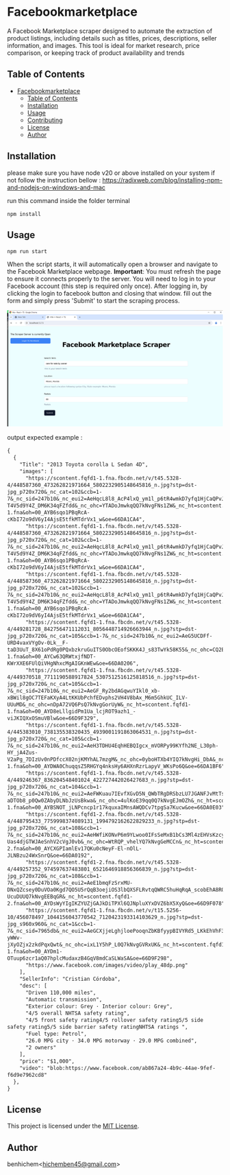 # Facebookmarketplace

A Facebook Marketplace scraper designed to automate the extraction of product listings, including details such as titles, prices, descriptions, seller information, and images. This tool is ideal for market research, price comparison, or keeping track of product availability and trends

## Table of Contents
- [Facebookmarketplace](#param-githubrepo--replace------titlecase)
  - [Table of Contents](#table-of-contents)
  - [Installation](#installation)
  - [Usage](#usage)
  - [Contributing](#contributing)
  - [License](#license)
  - [Author](#author)

## Installation
please make sure you have node v20 or above installed on your system 
if not follow the instruction bellow : https://radixweb.com/blog/installing-npm-and-nodejs-on-windows-and-mac

run this command inside the folder terminal 
```
npm install
```
## Usage


```
npm run start

```
When the script starts, it will automatically open a browser and navigate to the Facebook Marketplace webpage.
**Important**: You must refresh the page to ensure it connects properly to the server.
You will need to log in to your Facebook account (this step is required only once). After logging in, by clicking the login to facebook button and closing that window.
fill out the form and simply press 'Submit' to start the scraping process.

![browserprocess](New_Bitmap_Image.png)

output expected example : 
```
{
  {
    "Title": "2013 Toyota corolla L Sedan 4D",
    "images": [
      "https://scontent.fqfd1-1.fna.fbcdn.net/v/t45.5328-4/448587360_473262821971664_5802232905148645816_n.jpg?stp=dst-jpg_p720x720&_nc_cat=102&ccb=1-7&_nc_sid=247b10&_nc_eui2=AeHqcL8l8_AcP4lxQ_ym1l_p6tR4wmkD7yfq1HjCaQPvJ5UTgz6j4Le0jSNUKxO7Q-T4V5d9Y4Z_DM6K34qFZfdd&_nc_ohc=YTADoJmwkqQQ7kNvgFNs1ZW&_nc_ht=scontent.fqfd1-1.fna&oh=00_AYB6sqo1PBqRcA-cKbI72o9dV6yI4AjsE5tfkMTdrVx1_w&oe=66DA1CA4",
      "https://scontent.fqfd1-1.fna.fbcdn.net/v/t45.5328-4/448587360_473262821971664_5802232905148645816_n.jpg?stp=dst-jpg_p720x720&_nc_cat=102&ccb=1-7&_nc_sid=247b10&_nc_eui2=AeHqcL8l8_AcP4lxQ_ym1l_p6tR4wmkD7yfq1HjCaQPvJ5UTgz6j4Le0jSNUKxO7Q-T4V5d9Y4Z_DM6K34qFZfdd&_nc_ohc=YTADoJmwkqQQ7kNvgFNs1ZW&_nc_ht=scontent.fqfd1-1.fna&oh=00_AYB6sqo1PBqRcA-cKbI72o9dV6yI4AjsE5tfkMTdrVx1_w&oe=66DA1CA4",
      "https://scontent.fqfd1-1.fna.fbcdn.net/v/t45.5328-4/448587360_473262821971664_5802232905148645816_n.jpg?stp=dst-jpg_p720x720&_nc_cat=102&ccb=1-7&_nc_sid=247b10&_nc_eui2=AeHqcL8l8_AcP4lxQ_ym1l_p6tR4wmkD7yfq1HjCaQPvJ5UTgz6j4Le0jSNUKxO7Q-T4V5d9Y4Z_DM6K34qFZfdd&_nc_ohc=YTADoJmwkqQQ7kNvgFNs1ZW&_nc_ht=scontent.fqfd1-1.fna&oh=00_AYB6sqo1PBqRcA-cKbI72o9dV6yI4AjsE5tfkMTdrVx1_w&oe=66DA1CA4",
      "https://scontent.fqfd1-1.fna.fbcdn.net/v/t45.5328-4/449281728_842756471112031_8056448714926663944_n.jpg?stp=dst-jpg_p720x720&_nc_cat=105&ccb=1-7&_nc_sid=247b10&_nc_eui2=AeG5UCDFf-URD4vaxVYgOv-0Lk__F-taD3UuT_8X61oPdRg0PQxbzkruGuITS0ObcOEofSKKK4J_s83TwYk58K55&_nc_ohc=CQ2EEUnh8jAQ7kNvgEFO9M0&_nc_ht=scontent.fqfd1-1.fna&oh=00_AYCw63QRWtxjfNDT-KWrXXE6FUlQiVHgNhxcMgAIGKnWEw&oe=66DA0206",
      "https://scontent.fqfd1-1.fna.fbcdn.net/v/t45.5328-4/449370518_7711190588917824_5307512516125818516_n.jpg?stp=dst-jpg_p720x720&_nc_cat=105&ccb=1-7&_nc_sid=247b10&_nc_eui2=AeGF_Ry2bdAGqwuYIkl0_xb-xBWil8gOC7TEFaKXyA4LtKKUbPchfEDvphs2VH4V8bAx_M6m5GhkUC_ILV-UUuMD&_nc_ohc=nDpA72VQ6PsQ7kNvgGorUyW&_nc_ht=scontent.fqfd1-1.fna&oh=00_AYD8eLllgidPm1Ua_lcjROT9azh1_-viJKIQXxOSmuVBlw&oe=66D9F329",
      "https://scontent.fqfd1-1.fna.fbcdn.net/v/t45.5328-4/445383010_738135538320435_4939001191863064531_n.jpg?stp=dst-jpg_p720x720&_nc_cat=105&ccb=1-7&_nc_sid=247b10&_nc_eui2=AeH3TDHU4EqhHEBQIgcx_mVORPy99KYfh2NE_L30ph-HY_jA4Zus-V2aPg_7DIzUv0nPDfccX02njKMYhAL7mzgM&_nc_ohc=0yboHTXb4YIQ7kNvgHi_DbA&_nc_ht=scontent.fqfd1-1.fna&oh=00_AYDWA0ChuqqsZ5RHGYq4nksHy6AHXnRzrLapyV_WKsPo6Q&oe=66DA1BF6",
      "https://scontent.fqfd1-1.fna.fbcdn.net/v/t45.5328-4/449246367_836204548401024_422727442026427683_n.jpg?stp=dst-jpg_p720x720&_nc_cat=104&ccb=1-7&_nc_sid=247b10&_nc_eui2=AeFWKuau7IEvfXGvD5N_QWbTRgDRSbzLU7JGANFJvMtTslajLXQD7VgKoke-aDTOb8_p0Qw0ZAbyDLNbJzUsBkwa&_nc_ohc=4ulKoE39qq0Q7kNvgEJmOZh&_nc_ht=scontent.fqfd1-1.fna&oh=00_AYBSNOT_jLNPcncp1r17kquxaIMnsAWQDCv7tpgSa7Kucw&oe=66DA0E03",
      "https://scontent.fqfd1-2.fna.fbcdn.net/v/t45.5328-4/448795433_7759998374089131_1994792162622829233_n.jpg?stp=dst-jpg_p720x720&_nc_cat=108&ccb=1-7&_nc_sid=247b10&_nc_eui2=AeHWfiKONvP6m9YLwoo0IFsSeMxB1bCs3Ml4zEHVsKzcyXOmfXn97wBMBVVdXaB-Uas4djGTWJAeSnhV2cVgJ0vb&_nc_ohc=WtRQP_vhelYQ7kNvgGeMCCn&_nc_ht=scontent.fqfd1-2.fna&oh=00_AYCXGPIamlEv17QKu0cNeyF-El-nOlL-JLNBzu24WxSnrQ&oe=66DA0192",
      "https://scontent.fqfd1-2.fna.fbcdn.net/v/t45.5328-4/449257352_974597637483801_6521646918856366839_n.jpg?stp=dst-jpg_p720x720&_nc_cat=108&ccb=1-7&_nc_sid=247b10&_nc_eui2=AeE1bmqFzSrxMU-DNxQZcsey0DuVOa0Kgd7QO5U5rQqB3oejiOS3lbQXSFLRvtqQWRC5huHqRqA_scobEhA8RQtG&_nc_ohc=oBRH-UcuDUUQ7kNvgEEBqGR&_nc_ht=scontent.fqfd1-2.fna&oh=00_AYDsWyYIgIKZYUZjGAJkDiTPXl6QJNpluXYxDVZ6bX5XyQ&oe=66D9F078",
      "https://scontent.fqfd1-1.fna.fbcdn.net/v/t15.5256-10/456078497_1044156043770542_7120423193314103629_n.jpg?stp=dst-jpg_s960x960&_nc_cat=1&ccb=1-7&_nc_sid=7965db&_nc_eui2=AeGCXjjeLghjloePooqnZbKBfyypBIVYRd5_LKkEhVhF3vqXXRuIgNhx68oVv4sXg-yWWv-jXyOZjx2zkdPqxQwt&_nc_ohc=ixL1Y5hP_L0Q7kNvgGVRxUK&_nc_ht=scontent.fqfd1-1.fna&oh=00_AYDm1-OTuup6zcr1aQ07hplcMudaxzB4GqV8mdCaSLWaSA&oe=66D9F298",
      "https://www.facebook.com/images/video/play_48dp.png"
    ],
    "SellerInfo": "Cristian Córdoba",
    "desc": [
      "Driven 110,000 miles",
      "Automatic transmission",
      "Exterior colour: Grey · Interior colour: Grey",
      "4/5 overall NHTSA safety rating",
      "4/5 front safety rating4/5 rollover safety rating5/5 side safety rating5/5 side barrier safety ratingNHTSA ratings ",
      "Fuel type: Petrol",
      "26.0 MPG city · 34.0 MPG motorway · 29.0 MPG combined",
      "2 owners"
    ],
    "price": "$1,000",
    "video": "blob:https://www.facebook.com/ab867a24-4b9c-44ae-9fef-f6d9e7962cd8"
  },
}
```


## License
This project is licensed under the [MIT License](./LICENSE).

## Author
benhichem<<hichemben45@gmail.com>>
